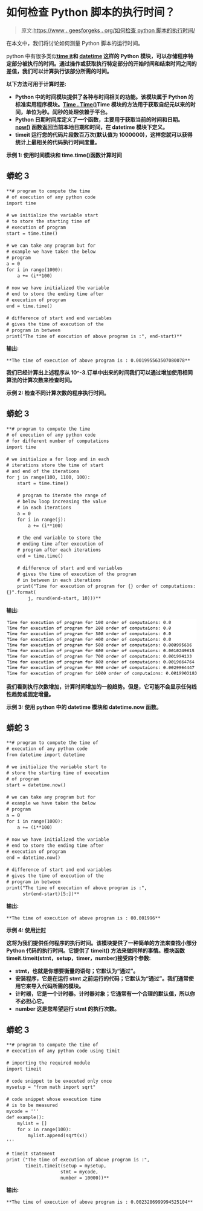 # 如何检查 Python 脚本的执行时间？

> 原文:[https://www . geesforgeks . org/如何检查 python 脚本的执行时间/](https://www.geeksforgeeks.org/how-to-check-the-execution-time-of-python-script/)

在本文中，我们将讨论如何测量 Python 脚本的运行时间。

python 中有很多类似[](https://www.geeksforgeeks.org/time-functions-in-python-set-1-time-ctime-sleep/)****[**time it**](https://www.geeksforgeeks.org/timeit-python-examples/)**和 [**datetime**](https://www.geeksforgeeks.org/python-datetime-module-with-examples/) 这样的 Python 模块，可以存储程序特定部分被执行的时间。通过操作或获取执行特定部分的开始时间和结束时间之间的差值，我们可以计算执行该部分所需的时间。******

****以下方法可用于计算时差:****

*   ******Python 中的时间模块**提供了各种与时间相关的功能。该模块属于 Python 的标准实用程序模块。[**Time . Time()**](https://www.geeksforgeeks.org/python-time-time-method/)Time 模块的方法用于获取自纪元以来的时间，单位为秒。闰秒的处理依赖于平台。****
*   ****Python **日期时间库**定义了一个函数，主要用于获取当前的时间和日期。 [**now()**](https://www.geeksforgeeks.org/python-now-function/) 函数返回当前本地日期和时间，在 datetime 模块下定义。****
*   ******timeit** 运行您的代码片段数百万次(默认值为 1000000)，这样您就可以获得统计上最相关的代码执行时间度量。****

******示例 1:** 使用时间模块和 time.time()函数计算时间****

## ****蟒蛇 3****

```
**# program to compute the time
# of execution of any python code
import time

# we initialize the variable start
# to store the starting time of
# execution of program
start = time.time()

# we can take any program but for
# example we have taken the below
# program
a = 0
for i in range(1000):
    a += (i**100)

# now we have initialized the variable
# end to store the ending time after
# execution of program
end = time.time()

# difference of start and end variables
# gives the time of execution of the
# program in between
print("The time of execution of above program is :", end-start)**
```

******输出:******

```
**The time of execution of above program is : 0.001995563507080078**
```

****我们已经计算出上述程序从 10^-3.订单中出来的时间我们可以通过增加使用相同算法的计算次数来检查时间。****

******示例 2:** 检查不同计算次数的程序执行时间。****

## ****蟒蛇 3****

```
**# program to compute the time
# of execution of any python code
# for different number of computations
import time

# we initialize a for loop and in each
# iterations store the time of start
# and end of the iterations
for j in range(100, 1100, 100):
    start = time.time()

    # program to iterate the range of
    # below loop increasing the value
    # in each iterations
    a = 0
    for i in range(j):
        a += (i**100)

    # the end variable to store the
    # ending time after execution of
    # program after each iterations
    end = time.time()

    # difference of start and end variables
    # gives the time of execution of the program
    # in between in each iterations
    print("Time for execution of program for {} order of computations: {}".format(
        j, round(end-start, 10)))**
```

******输出:******

****![](img/bbcadf2fbc6fd477ff50456e78d47cfe.png)****

****我们看到执行次数增加，计算时间增加的一般趋势。但是，它可能不会显示任何线性趋势或固定增量。****

******示例 3:** 使用 python 中的 datetime 模块和 datetime.now 函数。****

## ****蟒蛇 3****

```
**# program to compute the time of
# execution of any python code
from datetime import datetime

# we initialize the variable start to
# store the starting time of execution
# of program
start = datetime.now()

# we can take any program but for
# example we have taken the below
# program
a = 0
for i in range(1000):
    a += (i**100)

# now we have initialized the variable
# end to store the ending time after
# execution of program
end = datetime.now()

# difference of start and end variables
# gives the time of execution of the
# program in between
print("The time of execution of above program is :",
      str(end-start)[5:])**
```

******输出:******

```
**The time of execution of above program is : 00.001996**
```

******示例 4:** 使用[计时](https://www.geeksforgeeks.org/timeit-python-examples/)****

****这将为我们提供任何程序的执行时间。该模块提供了一种简单的方法来查找小部分 Python 代码的执行时间。它提供了 **timeit()** 方法来做同样的事情。模块函数 timeit.timeit(stmt，setup，timer，number)接受四个参数:****

*   ****stmt，也就是你想要衡量的语句；它默认为“通过”。****
*   ****安装程序，它是在运行 stmt 之前运行的代码；它默认为“通过”。我们通常使用它来导入代码所需的模块。****
*   ****计时器，它是一个计时器。计时器对象；它通常有一个合理的默认值，所以你不必担心它。****
*   ****number 这是您希望运行 stmt 的执行次数。****

## ****蟒蛇 3****

```
**# program to compute the time of
# execution of any python code using timit

# importing the required module
import timeit

# code snippet to be executed only once
mysetup = "from math import sqrt"

# code snippet whose execution time
# is to be measured
mycode = '''
def example():
    mylist = []
    for x in range(100):
        mylist.append(sqrt(x))
'''

# timeit statement
print ("The time of execution of above program is :",
       timeit.timeit(setup = mysetup,
                    stmt = mycode,
                    number = 10000))**
```

******输出:******

```
**The time of execution of above program is : 0.0023286999994525104**
```